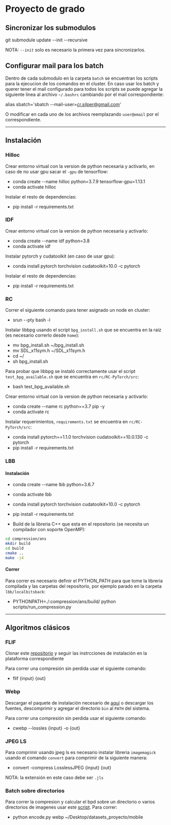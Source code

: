 # Proyecto de grado

## Sincronizar los submodulos

git submodule update --init --recursive

NOTA: `--init` solo es necesario la primera vez para sincronizarlos.

## Configurar mail para los batch

Dentro de cada submodulo en la carpeta `batch` se encuentran los scripts para la ejecucion de los comandos en el cluster. En caso usar los batch y querer tener el mail configurado para todos los scripts se puede agregar la siguiente linea al archivo `~/.bashrc` cambiando por el mail correspondiente:

alias sbatch='sbatch --mail-user=cr.silper@gmail.com'

O modificar en cada uno de los archivos reemplazando `user@email` por el correspondiente.

---
## Instalación

### Hilloc

Crear entorno virtual con la version de python necesaria y activarlo, en caso de no usar gpu sacar el `-gpu` de tensorflow:

* conda create --name hilloc python=3.7.9 tensorflow-gpu=1.13.1
* conda activate hilloc

Instalar el resto de dependencias:

* pip install -r requirements.txt

### IDF

Crear entorno virtual con la version de python necesaria y activarlo:

* conda create --name idf python=3.8
* conda activate idf

Instalar pytorch y cudatoolkit (en caso de usar gpu):

* conda install pytorch torchvision cudatoolkit=10.0 -c pytorch

Instalar el resto de dependencias:

* pip install -r requirements.txt

### RC

Correr el siguiente comando para tener asignado un node en cluster:
* srun --pty bash -l

Instalar libbpg usando el script `bpg_install.sh` que se encuentra en la raíz (es necesario correrlo desde `home`):
* mv bpg_install.sh ~/bpg_install.sh
* mv SDL_x11sym.h ~/SDL_x11sym.h
* cd ~/
* sh bpg_install.sh

Para probar que libbpg se instaló correctamente usar el script `test_bpg_available.sh` que se encuentra en `rc/RC-PyTorch/src`:
* bash test_bpg_available.sh

Crear entorno virtual con la version de python necesaria y activarlo:
* conda create --name rc python==3.7 pip -y
* conda activate rc

Instalar requerimientos, `requirements.txt` se encuentra en `rc/RC-PyTorch/src`:

* conda install pytorch==1.1.0 torchvision cudatoolkit==10.0.130 -c pytorch
* pip install -r requirements.txt


### LBB

#### Instalación

* conda create --name lbb python=3.6.7
* conda activate lbb

* conda install pytorch torchvision cudatoolkit=10.0 -c pytorch
* pip install -r requirements.txt

* Build de la libreria C++ que esta en el repositorio (se necesita un compilador con soporte OpenMP):

```sh
cd compression/ans
mkdir build
cd build
cmake ..
make -j4
```

#### Correr

Para correr es necesario definir el PYTHON_PATH para que tome la libreria compilada y las carpetas del repositorio, por ejemplo parado en la carpeta `lbb/localbitsback`:

* PYTHONPATH=./:compression/ans/build/ python scripts/run_compression.py

---

## Algoritmos clásicos

### FLIF

Clonar este [repositorio](https://github.com/FLIF-hub/FLIF) y seguir las instrcciones de instalación en la plataforma correspondiente

Para correr una compresión sin perdida usar el siguiente comando:
* flif {input} {out}

### Webp

Descargar el paquete de instalación necesario de [aquí](https://storage.googleapis.com/downloads.webmproject.org/releases/webp/index.html) o descargar los fuentes, descomprimir y agregar el directorio `bin` al `PATH` del sistema.

Para correr una compresión sin perdida usar el siguiente comando:
* cwebp --lossles {input} -o {out}

### JPEG LS

Para comprimir usando jpeg ls es necesario instalar libreria `imagemagick` usando el comando `convert` para comprimir de la siguiente manera:
* convert -compress LosslessJPEG {input} {out}

NOTA: la extensión en este caso debe ser `.jls`

### Batch sobre directorios

Para correr la compresion y calcular el bpd sobre un directorio o varios directorios de imagenes usar este [script](classics/encode.py). Para correr:

* python encode.py webp ~/Desktop/datasets_proyecto/mobile
